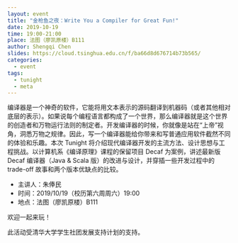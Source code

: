 ```yaml
---
layout: event
title: "金枪鱼之夜：Write You a Compiler for Great Fun!"
date: 2019-10-19
time: 19:00-21:00
place: 法图（廖凯原楼）B111
author: Shengqi Chen
slides: https://cloud.tsinghua.edu.cn/f/ba66d8d676714b73b565/
categories:
  - event
tags:
  - tunight
  - meta
---
```


编译器是一个神奇的软件，它能将用文本表示的源码翻译到机器码（或者其他相对底层的表示）。如果说每个编程语言都构成了一个世界，那么编译器就是这个世界的创造者和万物运行法则的制定者。开发编译器的时候，你就像是站在“上帝”视角，洞悉万物之规律。因此，写一个编译器能给你带来和写普通应用软件截然不同的体验和乐趣。本次 Tunight 将介绍现代编译器开发的主流方法、设计思想与工程挑战。以计算机系《编译原理》课程的保留项目 Decaf 为案例，讲述最新版 Decaf 编译器（Java & Scala 版）的改进与设计，并穿插一些开发过程中的 trade-off 故事和两个版本优缺点的比较。

* 主讲人：朱俸民
* 时间：2019/10/19（校历第六周周六）19:00
* 地点：法图（廖凯原楼）B111

欢迎一起来玩！

此活动受清华大学学生社团发展支持计划的支持。
